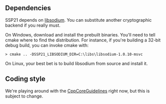 ## Dependencies

SSP21 depends on [libsodium](https://download.libsodium.org/doc/). You can substitute another cryptographic backend if you really must.

On Windows, download and install the prebuilt binaries. You'll need to tell cmake where to find the distribution.
For instance, if you're building a 32-bit debug build, you can invoke cmake with:

```
> cmake .. -DSSP21_LIBSODIUM_DIR=C:\libs\libsodium-1.0.10-msvc
```

On Linux, your best bet is to build libsodium from source and install it.

## Coding style

We're playing around with the [CppCoreGuidelines](http://isocpp.github.io/CppCoreGuidelines/CppCoreGuidelines) right now, but this is
subject to change.
